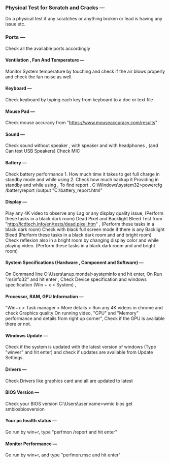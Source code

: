 
### Physical Test for Scratch and Cracks —   
Do a physical test if any scratches or anything broken or lead is having any issue etc.  

### Ports —   
Check all the available ports accordingly  

#### Ventilation , Fan And Temperature —   
Monitor System temperature by touching and check if the air blows properly and check the fan noise as well.  
 
#### Keyboard —   
Check keyboard by typing each key from keyboard to a doc or text file  

#### Mouse Pad —   
Check mouse accuracy from "https://www.mouseaccuracy.com/results"  

#### Sound —   
Check sound without speaker , with speaker and with headphones , (and Can test USB Speakers)
Check MIC  

#### Battery —   
Check battery performance 1. How much time it takes to get full charge in standby mode and while using 2. Check how much backup it Providing in standby and while using ,
To find report , C:\Windows\system32>powercfg /batteryreport /output "C:\battery_report.html"  

#### Display —   
Play any 4K video to observe any Lag or any display quality issue, (Perform these tasks in a black dark room)
Dead Pixel and Backlight Bleed Test from "http://lcdtech.info/en/tests/dead.pixel.htm" , (Perform these tasks in a black dark room)
Check with black full screen mode if there is any Backlight Bleed (Perform these tasks in a black dark room and and bright room)
Check reflexion also in a bright room by changing display color and while playing video.  (Perform these tasks in a black dark room and and bright room)  

#### System Specifications (Hardware , Component and Software) —   
On Command line C:\Users\anup.mondal>systeminfo and hit enter,
On Run "msinfo32" and hit enter ,
Check Device specification and windows specification (Win + x > System) ,  

#### Processor, RAM, GPU Information —   
"Win+x > Task manager > More details  > Run any 4K videos in chrome and check
Graphics quality On running video,
"CPU" and "Memory" performance and details from right up corner",
Check if the GPU is available there or not.  

#### Windows Update —   
Check if the system is updated with the latest version of windows (Type "winver" and hit enter) and check if updates are available from Update Settings.  

#### Drivers —   
Check Drivers like graphics card and all are updated to latest  

#### BIOS Version —   
Check your BIOS version C:\Users\user.name>wmic bios get smbiosbiosversion  

#### Your pc health status —   
Go run by win+r, type "perfmon /report and hit enter"  

#### Monitor Performance —   
Go run by win+r, and type "perfmon.msc and hit enter"  
